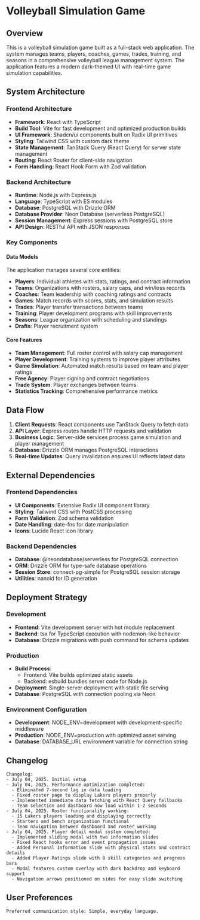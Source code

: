 # Volleyball Simulation Game

## Overview

This is a volleyball simulation game built as a full-stack web application. The system manages teams, players, coaches, games, trades, training, and seasons in a comprehensive volleyball league management system. The application features a modern dark-themed UI with real-time game simulation capabilities.

## System Architecture

### Frontend Architecture
- **Framework**: React with TypeScript
- **Build Tool**: Vite for fast development and optimized production builds
- **UI Framework**: Shadcn/ui components built on Radix UI primitives
- **Styling**: Tailwind CSS with custom dark theme
- **State Management**: TanStack Query (React Query) for server state management
- **Routing**: React Router for client-side navigation
- **Form Handling**: React Hook Form with Zod validation

### Backend Architecture
- **Runtime**: Node.js with Express.js
- **Language**: TypeScript with ES modules
- **Database**: PostgreSQL with Drizzle ORM
- **Database Provider**: Neon Database (serverless PostgreSQL)
- **Session Management**: Express sessions with PostgreSQL store
- **API Design**: RESTful API with JSON responses

### Key Components

#### Data Models
The application manages several core entities:
- **Players**: Individual athletes with stats, ratings, and contract information
- **Teams**: Organizations with rosters, salary caps, and win/loss records
- **Coaches**: Team leadership with coaching ratings and contracts
- **Games**: Match records with scores, stats, and simulation results
- **Trades**: Player transfer transactions between teams
- **Training**: Player development programs with skill improvements
- **Seasons**: League organization with scheduling and standings
- **Drafts**: Player recruitment system

#### Core Features
- **Team Management**: Full roster control with salary cap management
- **Player Development**: Training systems to improve player attributes
- **Game Simulation**: Automated match results based on team and player ratings
- **Free Agency**: Player signing and contract negotiations
- **Trade System**: Player exchanges between teams
- **Statistics Tracking**: Comprehensive performance metrics

## Data Flow

1. **Client Requests**: React components use TanStack Query to fetch data
2. **API Layer**: Express routes handle HTTP requests and validation
3. **Business Logic**: Server-side services process game simulation and player management
4. **Database**: Drizzle ORM manages PostgreSQL interactions
5. **Real-time Updates**: Query invalidation ensures UI reflects latest data

## External Dependencies

### Frontend Dependencies
- **UI Components**: Extensive Radix UI component library
- **Styling**: Tailwind CSS with PostCSS processing
- **Form Validation**: Zod schema validation
- **Date Handling**: date-fns for date manipulation
- **Icons**: Lucide React icon library

### Backend Dependencies
- **Database**: @neondatabase/serverless for PostgreSQL connection
- **ORM**: Drizzle ORM for type-safe database operations
- **Session Store**: connect-pg-simple for PostgreSQL session storage
- **Utilities**: nanoid for ID generation

## Deployment Strategy

### Development
- **Frontend**: Vite development server with hot module replacement
- **Backend**: tsx for TypeScript execution with nodemon-like behavior
- **Database**: Drizzle migrations with push command for schema updates

### Production
- **Build Process**: 
  - Frontend: Vite builds optimized static assets
  - Backend: esbuild bundles server code for Node.js
- **Deployment**: Single-server deployment with static file serving
- **Database**: PostgreSQL with connection pooling via Neon

### Environment Configuration
- **Development**: NODE_ENV=development with development-specific middleware
- **Production**: NODE_ENV=production with optimized asset serving
- **Database**: DATABASE_URL environment variable for connection string

## Changelog

```
Changelog:
- July 04, 2025. Initial setup
- July 04, 2025. Performance optimization completed:
  - Eliminated 7-second lag in data loading
  - Fixed roster page to display Lakers players properly
  - Implemented immediate data fetching with React Query fallbacks
  - Team selection and dashboard now load within 1-2 seconds
- July 04, 2025. Roster functionality working:
  - 15 Lakers players loading and displaying correctly
  - Starters and bench organization functional
  - Team navigation between dashboard and roster working
- July 04, 2025. Player detail modal system completed:
  - Implemented sliding modal with two information slides
  - Fixed React hooks error and event propagation issues
  - Added Personal Information slide with physical stats and contract details
  - Added Player Ratings slide with 8 skill categories and progress bars
  - Modal features custom overlay with dark backdrop and keyboard support
  - Navigation arrows positioned on sides for easy slide switching
```

## User Preferences

```
Preferred communication style: Simple, everyday language.
```